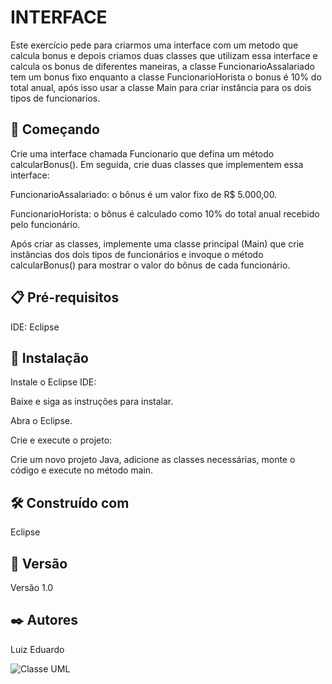 # INTERFACE
Este exercício pede para criarmos uma interface com um metodo que calcula bonus e depois criamos duas classes que utilizam essa interface e calcula os bonus de diferentes maneiras, a classe FuncionarioAssalariado tem um bonus fixo enquanto a classe FuncionarioHorista o bonus é 10% do total anual, após isso usar a classe Main para criar instância para os dois tipos de funcionarios.

## 🚀 Começando

Crie uma interface chamada Funcionario que defina um método calcularBonus(). Em seguida, crie duas classes que implementem essa interface:

FuncionarioAssalariado: o bônus é um valor fixo de R$ 5.000,00.

FuncionarioHorista: o bônus é calculado como 10% do total anual recebido pelo funcionário.

Após criar as classes, implemente uma classe principal (Main) que crie instâncias dos dois tipos de funcionários e invoque o método calcularBonus() para mostrar o valor do bônus de cada funcionário.

## 📋 Pré-requisitos

IDE: Eclipse

## 🔧 Instalação

Instale o Eclipse IDE:

Baixe e siga as instruções para instalar.

Abra o Eclipse.

Crie e execute o projeto:

Crie um novo projeto Java, adicione as classes necessárias, monte o código e execute no método main.

## 🛠️ Construído com

Eclipse

## 📌 Versão

Versão 1.0

## ✒️ Autores 

Luiz Eduardo

![Classe UML](https://github.com/user-attachments/assets/f54b958e-7af8-4c2b-bed4-75542cf581b6)
